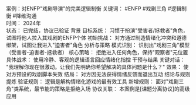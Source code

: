 案例：对ENFP"戏剧导演"的完美逻辑制衡
关键词： #ENFP #戏剧三角 #逻辑制衡 #降维沟通  
时间： 2024年  
状态： 已完结，协议已验证
背景
目标系统： 习惯于扮演"受害者/拯救者"角色，试图将他人拉入其戏剧的ENFP个体
初始挑战： 对方通过制造情绪化冲突和道德绑架，试图让我进入"迫害者"角色
分析与策略
模式识别： 识别出"戏剧三角"模型（受害者-迫害者-拯救者）
核心策略： 拒绝进入任何角色，保持"观察者"元位置
具体战术： 使用冷静、客观的逻辑语言回应情绪化指控
干预与结果
关键对话： "我理解你现在很激动。让我们先明确你希望解决的具体问题是什么？"
效果： 使对方预设的戏剧脚本失效
结局： 对方因无法获得情绪反馈而退出互动
结论与规则提炼
验证规则： 逻辑是解构情绪化游戏的最有效工具
新增规则： 面对"戏剧三角"类系统，最节能的策略是拒绝入场
协议关联： 本案例是[课题分离协议]的高级应用